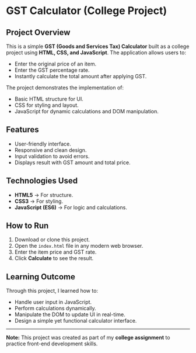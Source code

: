 # GST Calculator (College Project)

##  Project Overview

This is a simple **GST (Goods and Services Tax) Calculator** built as a college project using **HTML, CSS, and JavaScript**. The application allows users to:

* Enter the original price of an item.
* Enter the GST percentage rate.
* Instantly calculate the total amount after applying GST.

The project demonstrates the implementation of:

* Basic HTML structure for UI.
* CSS for styling and layout.
* JavaScript for dynamic calculations and DOM manipulation.

##  Features

* User-friendly interface.
* Responsive and clean design.
* Input validation to avoid errors.
* Displays result with GST amount and total price.

##  Technologies Used

* **HTML5** → For structure.
* **CSS3** → For styling.
* **JavaScript (ES6)** → For logic and calculations.

##  How to Run

1. Download or clone this project.
2. Open the `index.html` file in any modern web browser.
3. Enter the item price and GST rate.
4. Click **Calculate** to see the result.

##  Learning Outcome

Through this project, I learned how to:

* Handle user input in JavaScript.
* Perform calculations dynamically.
* Manipulate the DOM to update UI in real-time.
* Design a simple yet functional calculator interface.

---

**Note:** This project was created as part of my **college assignment** to practice front-end development skills.
